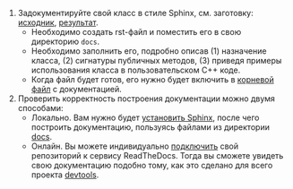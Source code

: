   1. Задокументируйте свой класс в стиле Sphinx, см. заготовку:
     [исходник](https://raw.github.com/UNN-VMK-Software/devtools-course/master/code/kirill-kornyakov/docs/simplecalc.rst),
     [результат](https://devtools.readthedocs.org/ru/latest/code/kirill-kornyakov/docs/simplecalc.html).
     - Необходимо создать rst-файл и поместить его в свою директорию `docs`.
     - Необходимо заполнить его, подробно описав (1) назначение класса, (2)
       сигнатуры публичных методов, (3) приведя примеры использования класса
       в пользовательском С++ коде.
     - Когда файл будет готов, его нужно будет включить в
       [корневой файл](https://raw.github.com/UNN-VMK-Software/devtools-course/master/docs/source/index.rst)
       с документацией.
  1. Проверить корректность построения документации можно двумя способами:
     - Локально. Вам нужно будет [установить Sphinx](http://sphinx-doc.org/latest/install.html),
       после чего построить документацию,
       пользуясь файлами из директории
       [docs](https://github.com/UNN-VMK-Software/devtools-course/tree/master/docs).
     - Онлайн. Вы можете индивидуально
       [подключить](https://read-the-docs.readthedocs.org/en/latest/getting_started.html#import-your-docs)
       свой репозиторий к сервису ReadTheDocs. Тогда вы сможете увидеть свою
       документацию подобно тому, как это сделано для всего проекта
       [devtools](https://devtools.readthedocs.org).
